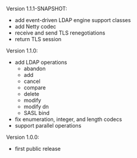 Version 1.1.1-SNAPSHOT:
- add event-driven LDAP engine support classes
- add Netty codec
- receive and send TLS renegotiations
- return TLS session

Version 1.1.0:
- add LDAP operations
  - abandon
  - add
  - cancel
  - compare
  - delete
  - modify
  - modify dn
  - SASL bind
- fix enumeration, integer, and length codecs
- support parallel operations

Version 1.0.0:
- first public release
